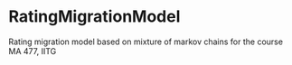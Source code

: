 # RatingMigrationModel
Rating migration model based on mixture of markov chains for the course MA 477, IITG
